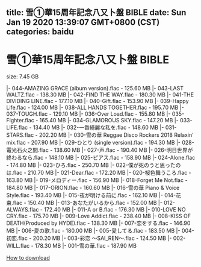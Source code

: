 
title: 雪①華15周年記念八又卜盤 BIBLE
date: Sun Jan 19 2020 13:39:07 GMT+0800 (CST)    
categories: baidu
---

# 雪①華15周年記念八又卜盤 BIBLE
size: 7.45 GB
 
 
|- 044-AMAZING GRACE (album version).flac - 125.60 MB
|- 043-LAST WALTZ.flac - 138.30 MB
|- 042-FIND THE WAY.flac - 180.30 MB
|- 041-THE DIVIDING LINE.flac - 177.10 MB
|- 040-Gift.flac - 153.90 MB
|- 039-Happy Life.flac - 124.00 MB
|- 038-ALL HANDS TOGETHER.flac - 195.70 MB
|- 037-TOUGH.flac - 129.10 MB
|- 036-Over Load.flac - 155.80 MB
|- 035-Fighter.flac - 165.40 MB
|- 034-GLAMOROUS SKY.flac - 147.20 MB
|- 033-LIFE.flac - 134.40 MB
|- 032-一番綺麗な私を.flac - 148.60 MB
|- 031-STARS.flac - 202.20 MB
|- 030-雪の華 Reggae Disco Rockers 2018 Relaxin' mix.flac - 207.90 MB
|- 029-ひとり (single version).flac - 194.30 MB
|- 028-電光石火之間.flac - 138.60 MB
|- 027-声.flac - 190.40 MB
|- 026-明日世界が終わるなら.flac - 148.10 MB
|- 025-ピアス.flac - 158.90 MB
|- 024-Alone.flac - 174.80 MB
|- 023-ひろ.flac - 250.70 MB
|- 022-僕が死のうと思ったのは.flac - 210.70 MB
|- 021-Dear.flac - 172.20 MB
|- 020-桜色舞うころ.flac - 163.80 MB
|- 019-メロディー.flac - 156.90 MB
|- 018-Forget Me Not.flac - 184.80 MB
|- 017-ORION.flac - 160.60 MB
|- 016-雪の華 Piano & Voice Style.flac - 193.40 MB
|- 015-夜が明ける前に.flac - 162.10 MB
|- 014-花束.flac - 150.40 MB
|- 013-あなたがいるから.flac - 152.00 MB
|- 012-ALWAYS.flac - 172.40 MB
|- 011-A or B.flac - 176.30 MB
|- 010-LOVE NO CRY.flac - 175.70 MB
|- 009-Love Addict.flac - 238.40 MB
|- 008-KISS OF DEATH(Produced by HYDE).flac - 138.30 MB
|- 007-恋をする.flac - 146.90 MB
|- 006-愛の歌.flac - 180.00 MB
|- 005-愛してる.flac - 183.50 MB
|- 004-初恋.flac - 200.20 MB
|- 003-彩恋 ～SAI_REN～.flac - 124.50 MB
|- 002-WILL.flac - 178.30 MB
|- 001-雪の華.flac - 187.90 MB

[How to download](https://bpcam.bemobtrk.com/go/2ceec3aa-1ca2-46d6-b9ff-aaa5c184517c?jno=4091)